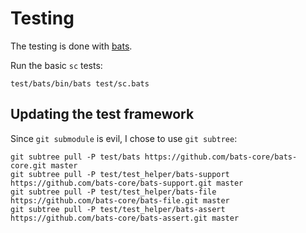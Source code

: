# Testing
The testing is done with [bats](https://github.com/bats-core/bats-core).

Run the basic `sc` tests:
```
test/bats/bin/bats test/sc.bats
```

## Updating the test framework

Since `git submodule` is evil, I chose to use `git subtree`:
```
git subtree pull -P test/bats https://github.com/bats-core/bats-core.git master
git subtree pull -P test/test_helper/bats-support https://github.com/bats-core/bats-support.git master
git subtree pull -P test/test_helper/bats-file https://github.com/bats-core/bats-file.git master
git subtree pull -P test/test_helper/bats-assert https://github.com/bats-core/bats-assert.git master
```
